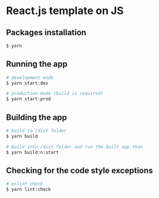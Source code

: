 # React.js template on JS

## Packages installation

```bash
$ yarn
```

## Running the app

```bash
# development mode
$ yarn start:dev

# production mode (build is required)
$ yarn start:prod
```

## Building the app

```bash
# build to /dist folder
$ yarn build

# build into /dist folder and run the built app than
$ yarn build:n:start
```

## Checking for the code style exceptions

```bash
# eslint check
$ yarn lint:check
```
